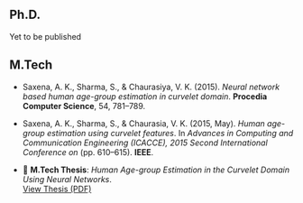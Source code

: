 ## Ph.D.
Yet to be published

## M.Tech

- Saxena, A. K., Sharma, S., & Chaurasiya, V. K. (2015). *Neural network based human age-group estimation in curvelet domain*. **Procedia Computer Science**, 54, 781–789.

- Saxena, A. K., Sharma, S., & Chaurasia, V. K. (2015, May). *Human age-group estimation using curvelet features*. In *Advances in Computing and Communication Engineering (ICACCE), 2015 Second International Conference on* (pp. 610–615). **IEEE**.

- 📘 **M.Tech Thesis**: *Human Age-group Estimation in the Curvelet Domain Using Neural Networks*.  
  [View Thesis (PDF)](/assets/files/mtech_thesis.pdf)

